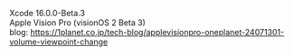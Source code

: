 Xcode 16.0.0-Beta.3<br>
Apple Vision Pro (visionOS 2 Beta 3)<br>
blog: https://1planet.co.jp/tech-blog/applevisionpro-oneplanet-24071301-volume-viewpoint-change

